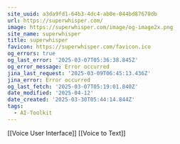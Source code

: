 ```yaml
---
site_uuid: a3da9fd1-64b3-4dc4-ab0e-044bd87670db
url: https://superwhisper.com/
image: https://superwhisper.com/image/og-image2x.png
site_name: superwhisper
title: superwhisper
favicon: https://superwhisper.com/favicon.ico
og_errors: true
og_last_error: '2025-03-07T05:36:38.845Z'
og_error_message: Error occurred
jina_last_request: '2025-03-09T06:45:13.436Z'
jina_error: Error occurred
og_last_fetch: '2025-03-07T05:19:01.840Z'
date_modified: '2025-04-12'
date_created: '2025-03-30T05:44:14.844Z'
tags:
  - AI-Toolkit
---
```





















[[Voice User Interface]]
[[Voice to Text]]


